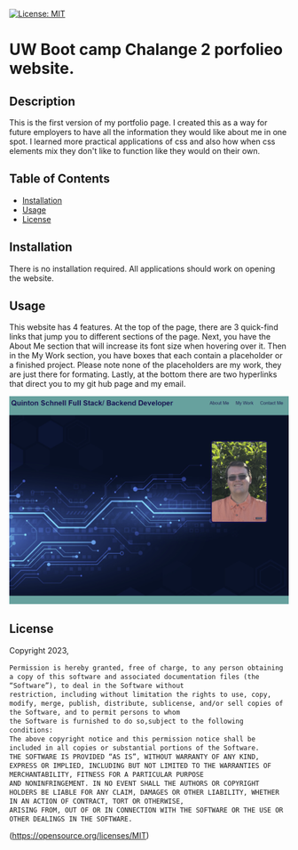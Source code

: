  [![License: MIT](https://img.shields.io/badge/License-MIT-yellow.svg)](https://opensource.org/licenses/MIT)
# UW Boot camp Chalange 2 porfolieo website.

## Description
This is the first version of my portfolio page. I created this as a way for future employers to have all the information they would like about me in one spot. I learned more practical applications of css and also how when css elements mix they don't like to function like they would on their own.

## Table of Contents

- [Installation](#installation)
- [Usage](#usage)
- [License](#license)


## Installation
There is no installation required. All applications should work on opening the website.

## Usage
This website has 4 features. At the top of the page, there are 3 quick-find links that jump you to different sections of the page. Next, you have the About Me section that will increase its font size when hovering over it. Then in the My Work section, you have boxes that each contain a placeholder or a finished project. Please note none of the placeholders are my work, they are just there for formating. Lastly, at the bottom there are two hyperlinks that direct you to my git hub page and my email.

![picture of website](/assets/images/porfolieo.png)

## License

Copyright 2023, 

    Permission is hereby granted, free of charge, to any person obtaining a copy of this software and associated documentation files (the “Software”), to deal in the Software without 
    restriction, including without limitation the rights to use, copy, modify, merge, publish, distribute, sublicense, and/or sell copies of the Software, and to permit persons to whom 
    the Software is furnished to do so,subject to the following conditions:
    The above copyright notice and this permission notice shall be included in all copies or substantial portions of the Software.
    THE SOFTWARE IS PROVIDED “AS IS”, WITHOUT WARRANTY OF ANY KIND, EXPRESS OR IMPLIED, INCLUDING BUT NOT LIMITED TO THE WARRANTIES OF MERCHANTABILITY, FITNESS FOR A PARTICULAR PURPOSE 
    AND NONINFRINGEMENT. IN NO EVENT SHALL THE AUTHORS OR COPYRIGHT HOLDERS BE LIABLE FOR ANY CLAIM, DAMAGES OR OTHER LIABILITY, WHETHER IN AN ACTION OF CONTRACT, TORT OR OTHERWISE, 
    ARISING FROM, OUT OF OR IN CONNECTION WITH THE SOFTWARE OR THE USE OR OTHER DEALINGS IN THE SOFTWARE.
(https://opensource.org/licenses/MIT)
